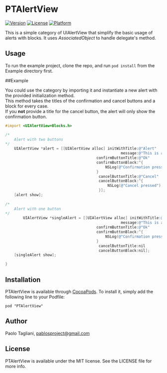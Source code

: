 # PTAlertView

[![Version](https://img.shields.io/cocoapods/v/PTAlertView.svg?style=flat)](http://cocoadocs.org/docsets/PTAlertView)
[![License](https://img.shields.io/cocoapods/l/PTAlertView.svg?style=flat)](http://cocoadocs.org/docsets/PTAlertView)
[![Platform](https://img.shields.io/cocoapods/p/PTAlertView.svg?style=flat)](http://cocoadocs.org/docsets/PTAlertView)

This is a simple category of UIAlertView that simplify the basic usage of alerts with blocks. It uses *AssociatedObject* to handle delegate's method.

## Usage

To run the example project, clone the repo, and run `pod install` from the Example directory first.

##Example

You could use the category by importing it and instantiate a new alert with the provided initialization method.    
This method takes the titles of the confirmation and cancel buttons and a block for every case.  
If you **not** provide a title for the cancel button, the alert will only show the confirmation button.
```objective-c
#import <UIAlertView+Blocks.h>

/*
	Alert with two buttons
*/
    UIAlertView *alert = [[UIAlertView alloc] initWithTitle:@"Alert"
                                                    message:@"This is a test with block"
                                         confirmButtonTitle:@"Ok"
                                         confirmButtonBlock:^{
                                             NSLog(@"Confirmation pressed");
                                         }
                                          cancelButtonTitle:@"Cancel"
                                          cancelButtonBlock:^{
                                              NSLog(@"Cancel pressed");
                                          }];
    [alert show];
    
/*
	Alert with one button
*/
	    UIAlertView *singleAlert = [[UIAlertView alloc] initWithTitle:@"Alert"
                                                    message:@"This is a test with block"
                                         confirmButtonTitle:@"Ok"
                                         confirmButtonBlock:^{
                                             NSLog(@"Confirmation pressed");
                                         }
                                          cancelButtonTitle:nil
                                          cancelButtonBlock:nil];
    [singleAlert show];

}

```

## Installation

PTAlertView is available through [CocoaPods](http://cocoapods.org). To install
it, simply add the following line to your Podfile:

    pod "PTAlertView"

## Author

Paolo Tagliani, pablosproject@gmail.com

## License

PTAlertView is available under the MIT license. See the LICENSE file for more info.

